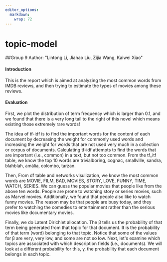 ```yaml
---
editor_options: 
  markdown: 
    wrap: 72
---
```


# topic-model

##Group 9 Author: "Lintong Li, Jiahao Liu, Zijia Wang, Kaiwei Xiao"

#### **Introduction**

This is the report which is aimed at analyzing the most common words
from IMDB reviews, and then trying to estimate the types of movies among
these reviews.

#### Evaluation

First, we plot the distribution of term frequency which is larger than
0.1, and we found that there is a very long tail to the right of this
novel which means existing those extremely rare words!

The idea of tf-idf is to find the important words for the content of
each document by decreasing the weight for commonly used words and
increasing the weight for words that are not used very much in a
collection or corpus of documents. Calculating tf-idf attempts to find
the words that are important (i.e., common) in a text, but not too
common. From the tf_itf table, we know the top 10 words are
trivialboring, cognac, smallville, sandra, blahblah, amália, colombo,
tarzan.

Then, From df table and networks visulization, we know the most common
words are MOVIE, FILM, BAD, MOVIES, STORY, LOVE, FUNNY, TIME, WATCH,
SERIES. We can guess the popular movies that people like from the above
ten words. People are prone to watching story or series movies, such as
Marvel movies. Additionally, we found that people also like to watch
funny movies. The reason may be that people are busy today, and they
prefer to watching the comedies to entertainment rather than the serious
movies like documentary movies.

Finally, we do Latent Dirichlet allocation. The β tells us the
probability of that term being generated from that topic for that
document. It is the probability of that term (word) belonging to that
topic. Notice that some of the values for β are very, very low, and some
are not so low. Next, let's examine which topics are associated with
which description fields (i.e., documents). We will look at a different
probability for this, γ, the probability that each document belongs in
each topic.
